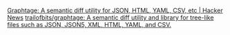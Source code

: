 
[Graphtage: A semantic diff utility for JSON, HTML, YAML, CSV, etc | Hacker News](https://news.ycombinator.com/item?id=26280266)
[trailofbits/graphtage: A semantic diff utility and library for tree-like files such as JSON, JSON5, XML, HTML, YAML, and CSV.](https://github.com/trailofbits/graphtage)
